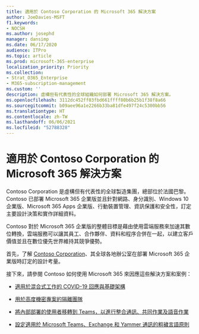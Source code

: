 ```yaml
---
title: 適用於 Contoso Corporation 的 Microsoft 365 解決方案
author: JoeDavies-MSFT
f1.keywords:
- NOCSH
ms.author: josephd
manager: dansimp
ms.date: 06/17/2020
audience: ITPro
ms.topic: article
ms.prod: microsoft-365-enterprise
localization_priority: Priority
ms.collection:
- Strat_O365_Enterprise
- M365-subscription-management
ms.custom: ''
description: 虛構但有代表性的全球組織如何部署 Microsoft 365 解決方案。
ms.openlocfilehash: 3112dc452ff03fbd661ffff80b6b25b1f38f8a66
ms.sourcegitcommit: b09aee96a1e2266b33ba81dfe497f24c5300bb56
ms.translationtype: HT
ms.contentlocale: zh-TW
ms.lasthandoff: 06/06/2021
ms.locfileid: "52788328"
---
```

# <a name="microsoft-365-solutions-for-the-contoso-corporation"></a>適用於 Contoso Corporation 的 Microsoft 365 解決方案

Contoso Corporation 是虛構但有代表性的全球製造集團，總部位於法國巴黎。Contoso 已部署 Microsoft 365 企業版並且針對網路、身分識別、Windows 10 企業版、Microsoft 365 Apps 企業版、行動裝置管理、資訊保護和安全性，訂定主要設計決策和實作詳細資料。 

Contoso 對於 Microsoft 365 企業版的整體目標是藉由使用雲端服務來加速其數位轉換，雲端服務可以讓其員工、合作夥伴、資料和程序合併在一起，以建立客戶價值並且在數位優先世界維持其競爭優勢。

首先，了解 [Contoso Corporation](../enterprise/contoso-overview.md)、其全球各地辦公室在部署 Microsoft 365 企業版時訂定的設計考量。

接下來，請參閱 Contoso 如何使用 Microsoft 365 來因應這些解決方案和案例：

- [適用於混合式工作的 COVID-19 回應與基礎架構](contoso-remote-onsite-work.md)

- [用於高度機密專案的隔離團隊](contoso-team-for-top-secret-project.md)

- [將內部部署的使用者移轉到 Teams，以進行整合通訊、共同作業及語音作業](/MicrosoftTeams/voice-case-study-overview)

- [設定適用於 Microsoft Teams、Exchange 和 Yammer 通訊的粗穢言語原則](../compliance/communication-compliance-case-study.md)